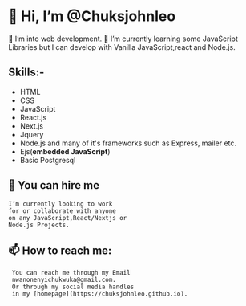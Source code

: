  # 👋 Hi, I’m @Chuksjohnleo
   👀 I’m into web development.
   🌱 I’m currently learning some
   JavaScript Libraries but I can develop with
    Vanilla JavaScript,react and Node.js.
## Skills:-
* HTML 
* CSS
* JavaScript 
* React.js
* Next.js
* Jquery 
* Node.js and many of it's frameworks such as
  Express, mailer etc.
* Ejs(**embedded JavaScript**)
* Basic Postgresql 


 ## 💞️ You can hire me
    I’m currently looking to work 
    for or collaborate with anyone 
    on any JavaScript,React/Nextjs or 
    Node.js Projects.

 ## 📫 How to reach me:
     You can reach me through my Email
     nwanonenyichukwuka@gmail.com.
     Or through my social media handles
     in my [homepage](https://chuksjohnleo.github.io).


